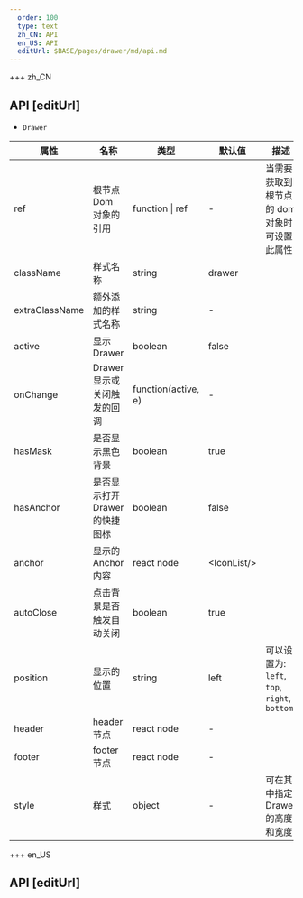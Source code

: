 ```yaml
---   
  order: 100
  type: text
  zh_CN: API
  en_US: API
  editUrl: $BASE/pages/drawer/md/api.md
---
```


+++ zh_CN

## API [editUrl]

- <Code>Drawer</Code>

| 属性           | 名称                           | 类型                | 默认值       | 描述                                                                                     |
| -------------- | ------------------------------ | ------------------- | ------------ | ---------------------------------------------------------------------------------------- |
| ref            | 根节点 Dom 对象的引用          | function \| ref     | -            | 当需要获取到根节点的 dom 对象时可设置此属性                                              |
| className      | 样式名称                       | string              | drawer       |                                                                                          |
| extraClassName | 额外添加的样式名称             | string              | -            |                                                                                          |
| active         | 显示 Drawer                    | boolean             | false        |                                                                                          |
| onChange       | Drawer 显示或关闭触发的回调    | function(active, e) | -            |                                                                                          |
| hasMask        | 是否显示黑色背景               | boolean             | true         |                                                                                          |
| hasAnchor      | 是否显示打开 Drawer 的快捷图标 | boolean             | false        |                                                                                          |
| anchor         | 显示的 Anchor 内容             | react node          | <IconList\/> |                                                                                          |
| autoClose      | 点击背景是否触发自动关闭       | boolean             | true         |                                                                                          |
| position       | 显示的位置                     | string              | left         | 可以设置为: <Code>left</Code>, <Code>top</Code>, <Code>right</Code>, <Code>bottom</Code> |
| header         | header 节点                    | react node          | -            |                                                                                          |
| footer         | footer 节点                    | react node          | -            |                                                                                          |
| style          | 样式                           | object              | -            | 可在其中指定 Drawer 的高度和宽度                                                         |

+++ en_US

## API [editUrl]
